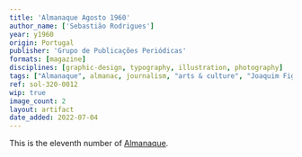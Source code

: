 ```yaml
---
title: 'Almanaque Agosto 1960'
author_name: ['Sebastião Rodrigues']
year: y1960
origin: Portugal
publisher: 'Grupo de Publicações Periódicas'
formats: [magazine]
disciplines: [graphic-design, typography, illustration, photography]
tags: ["Almanaque", almanac, journalism, "arts & culture", "Joaquim Figueiredo Magalhães"]
ref: sol-320-0012
wip: true
image_count: 2
layout: artifact
date_added: 2022-07-04
---
```

<p>This is the eleventh number of <a class="text-cat-link publisher" href="/tags/almanaque/">Almanaque</a>.</p>
